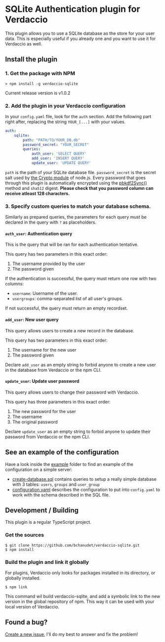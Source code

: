 # SQLite Authentication plugin for Verdaccio

This plugin allows you to use a SQLite database as the store for your user data. This is especially useful if you already one and you want to use it for Verdaccio as well. 

## Install the plugin

### 1. Get the package with NPM

    > npm install -g verdaccio-sqlite

Current release version is v1.0.2

### 2. Add the plugin in your Verdaccio configuration

In your `config.yaml` file, look for the `auth` section. Add the following part right after, replacing the string `YOUR_[...]` with your values.

```yaml
auth:
    sqlite:
        path: "PATH/TO/YOUR_DB.db"
        password_secret: "YOUR_SECRET"
        queries:
            auth_user: 'SELECT QUERY'
            add_user: 'INSERT QUERY'
            update_user: 'UPDATE QUERY'
```

`path` is the path of your SQLite database file. 
`password_secret` is the secret salt used by [the Crypto module](https://nodejs.org/api/crypto.html#crypto_crypto_pbkdf2sync_password_salt_iterations_keylen_digest) of node.js. Every password that goes through this plugin is automatically encrypted using the [pbkdf2Sync()](https://nodejs.org/api/crypto.html#crypto_crypto_pbkdf2sync_password_salt_iterations_keylen_digest) method and `sha512` digest. **Please check that you password column can receive atleast 128 characters.**

### 3. Specify custom queries to match your database schema.

Similarly as prepared queries, the parameters for each query must be declared in the query with `?` as placeholders.

#### `auth_user`: Authentication query

This is the query that will be ran for each authentication tentative. 

This query has two parameters in this exact order:

1. The username provided by the user
2. The password given

If the authentication is successful, the query must return one row with two columns: 

- `username`: Username of the user.
- `usergroups`: comma-separated list of all user's groups.

If not successful, the query must return an empty recordset.


#### `add_user`: New user query 

This query allows users to create a new record in the database.

This query has two parameters in this exact order:

1. The username for the new user
2. The password given

Declare `add_user` as an empty string to forbid anyone to create a new user in the database from Verdaccio or the npm CLI. 

#### `update_user`: Update user password

This query allows users to change their password with Verdaccio.

This query has three parameters in this exact order:

1. The new password for the user
2. The username 
3. The original password 

Declare `update_user` as an empty string to forbid anyone to update their password from Verdaccio or the npm CLI.

## See an example of the configuration

Have a look inside the [example](example/) folder to find an example of the configuration on a simple server:

- [create-database.sql](example/create-database.sql) contains queries to setup a really simple database with 3 tables: `users`, `groups` and `user_group`
- [configuration.yaml](example/configuration.yaml) describes the configuration to put into `config.yaml` to work with the schema described in the SQL file.

## Development / Building

This plugin is a regular TypeScript project. 

### Get the sources

    $ git clone https://github.com/bchanudet/verdaccio-sqlite.git
    $ npm install 

### Build the plugin and link it globally

For plugins, Verdaccio only looks for packages installed in its directory, or globally installed. 

    $ npm link

This command wil build verdaccio-sqlite, and add a symbolic link to the new version in the global repository of npm. This way it can be used with your local version of Verdaccio.

## Found a bug?

[Create a new issue](https://github.com/bchanudet/verdaccio-sqlite/issues/new), I'll do my best to answer and fix the problem! 
